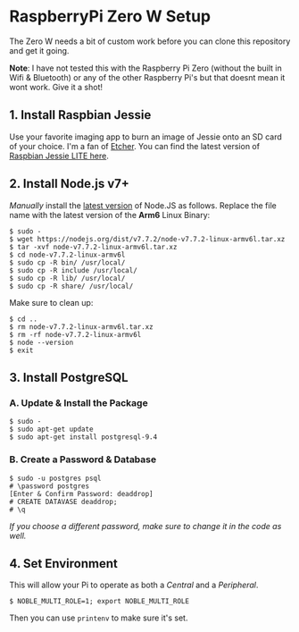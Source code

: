 # RaspberryPi Zero W Setup
The Zero W needs a bit of custom work before you can clone this repository and get it going. 

**Note**: I have not tested this with the Raspberry Pi Zero (without the built in Wifi & Bluetooth) or any of the other Raspberry Pi's but that doesnt mean it wont work. Give it a shot!

## 1. Install Raspbian Jessie
Use your favorite imaging app to burn an image of Jessie onto an SD card of your choice. I'm a fan of [Etcher](https://etcher.io). You can find the latest version of [Raspbian Jessie LITE here](https://www.raspberrypi.org/downloads/raspbian/).

## 2. Install Node.js v7+
*Manually* install the [latest version](https://nodejs.org/en/download/current/) of Node.JS as follows. Replace the file name with the latest version of the __**Arm6**__ Linux Binary:
```
$ sudo -
$ wget https://nodejs.org/dist/v7.7.2/node-v7.7.2-linux-armv6l.tar.xz
$ tar -xvf node-v7.7.2-linux-armv6l.tar.xz
$ cd node-v7.7.2-linux-armv6l
$ sudo cp -R bin/ /usr/local/
$ sudo cp -R include /usr/local/
$ sudo cp -R lib/ /usr/local/
$ sudo cp -R share/ /usr/local/
```
Make sure to clean up:
```
$ cd ..
$ rm node-v7.7.2-linux-armv6l.tar.xz
$ rm -rf node-v7.7.2-linux-armv6l
$ node --version
$ exit
```
## 3. Install PostgreSQL
### A. Update & Install the Package
```
$ sudo -
$ sudo apt-get update
$ sudo apt-get install postgresql-9.4
```
### B. Create a Password & Database
```
$ sudo -u postgres psql
# \password postgres
[Enter & Confirm Password: deaddrop]
# CREATE DATAVASE deaddrop;
# \q
```
*If you choose a different password, make sure to change it in the code as well.*

## 4. Set Environment
This will allow your Pi to operate as both a *Central* and a *Peripheral*.
```
$ NOBLE_MULTI_ROLE=1; export NOBLE_MULTI_ROLE
```
Then you can use `printenv` to make sure it's set.
